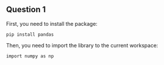 ## Question 1
First, you need to install the package:
```
pip install pandas
```
Then, you need to import the library to the current workspace:
```
import numpy as np
```
